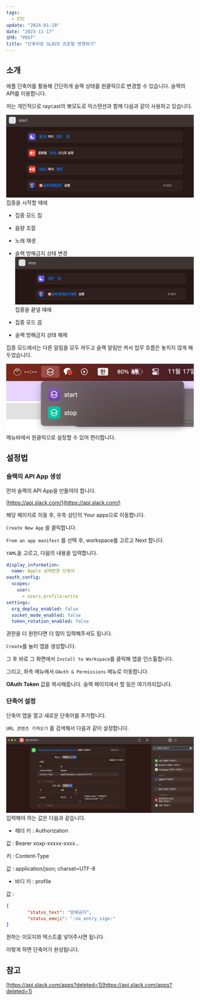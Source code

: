 ```yaml
---
tags:
  - ETC
update: "2024-01-28"
date: "2023-11-17"
상태: "POST"
title: "단축어로 SLACK 프로필 변경하기"
---
```

## 소개

애플 단축어를 활용해 간단하게 슬랙 상태를 원클릭으로 변경할 수 있습니다. 슬랙의 API를 이용합니다. 

저는 개인적으로 raycast의 뽀모도로 익스텐션과 함께 다음과 같이 사용하고 있습니다.

![](image3.png)
집중을 시작할 때에 

- 집중 모드 킴
- 음량 조절
- 노래 재생
- 슬랙 방해금지 상태 변경
![](image4.png)
집중을 끝낼 때에

- 집중 모드 끔
- 슬랙 방해금지 상태 해제


집중 모드에서는 다른 알림을 모두 꺼두고 슬랙 알림만 켜서 업무 흐름은 놓치지 않게 해두었습니다. 

![](image5.png)
메뉴바에서 원클릭으로 설정할 수 있어 편리합니다. 

## 설정법

### 슬랙의 API App 생성

먼저 슬랙의 API App을 만들어야 합니다. 

[https://api.slack.com/](https://api.slack.com/)

해당 페이지로 이동 후, 우측 상단의 Your apps으로 이동합니다. 

`Create New App` 을 클릭합니다. 

`From an app manifest` 를 선택 후, workspace를 고르고 Next 합니다. 

`YAML`을 고르고, 다음의 내용을 입력합니다. 

```yaml
display_information:
  name: Apple 상태변경 단축어
oauth_config:
  scopes:
    user:
      - users.profile:write
settings:
  org_deploy_enabled: false
  socket_mode_enabled: false
  token_rotation_enabled: false
```

권한을 더 원한다면 더 많이 입력해주셔도 됩니다. 

`Create`를 눌러 앱을 생성합니다. 



그 후 바로 그 화면에서 `Install to Workspace`를 클릭해 앱을 인스톨합니다. 



그리고, 좌측 메뉴에서 `OAuth & Permissions` 메뉴로 이동합니다. 

**OAuth Token** 값을 복사해줍니다. 슬랙 페이지에서 할 일은 여기까지입니다. 

### 단축어 설정

단축어 앱을 열고 새로운 단축어를 추가합니다. 

`URL 콘텐츠 가져오기` 를 검색해서 다음과 같이 설정합니다. 

![](image6.png)
입력해야 하는 값은 다음과 같습니다. 

- 헤더
키 : Authorization

값 : Bearer xoxp-xxxxx-xxxx…



키 : Content-Type

값 : application/json; charset=UTF-8

- 바디
키 : profile

값 : 

```json
{
		"status_text": "방해금지",
		"status_emoji": ":no_entry_sign:"
}
```

원하는 이모지와 텍스트를 넣어주시면 됩니다. 



이렇게 하면 단축어가 완성됩니다. 

## 참고

[https://api.slack.com/apps?deleted=1](https://api.slack.com/apps?deleted=1)

